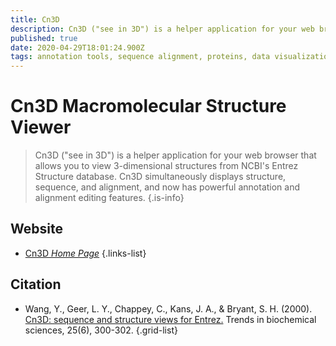 ```yaml
---
title: Cn3D
description: Cn3D ("see in 3D") is a helper application for your web browser that allows you to view 3-dimensional structures from NCBI's Entrez Structure database.
published: true
date: 2020-04-29T18:01:24.900Z
tags: annotation tools, sequence alignment, proteins, data visualization
---
```


# Cn3D Macromolecular Structure Viewer

> Cn3D ("see in 3D") is a helper application for your web browser that allows you to view 3-dimensional structures from NCBI's Entrez Structure database. Cn3D simultaneously displays structure, sequence, and alignment, and now has powerful annotation and alignment editing features.
{.is-info}

 

## Website 

- [Cn3D *Home Page*](https://www.ncbi.nlm.nih.gov/Structure/CN3D/cn3d.shtml)
 {.links-list}

## Citation 

- Wang, Y., Geer, L. Y., Chappey, C., Kans, J. A., & Bryant, S. H. (2000). [Cn3D: sequence and structure views for Entrez.](https://www.cell.com/trends/biochemical-sciences/fulltext/S0968-0004(00)01561-9) Trends in biochemical sciences, 25(6), 300-302.
{.grid-list}